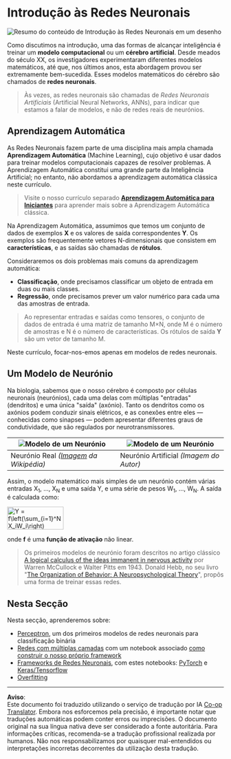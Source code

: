 <!--
CO_OP_TRANSLATOR_METADATA:
{
  "original_hash": "f862a99d88088163df12270e2f2ad6c3",
  "translation_date": "2025-10-03T12:46:51+00:00",
  "source_file": "lessons/3-NeuralNetworks/README.md",
  "language_code": "pt"
}
-->
# Introdução às Redes Neuronais

![Resumo do conteúdo de Introdução às Redes Neuronais em um desenho](../../../../translated_images/ai-neuralnetworks.1c687ae40bc86e834f497844866a26d3e0886650a67a4bbe29442e2f157d3b18.pt.png)

Como discutimos na introdução, uma das formas de alcançar inteligência é treinar um **modelo computacional** ou um **cérebro artificial**. Desde meados do século XX, os investigadores experimentaram diferentes modelos matemáticos, até que, nos últimos anos, esta abordagem provou ser extremamente bem-sucedida. Esses modelos matemáticos do cérebro são chamados de **redes neuronais**.

> Às vezes, as redes neuronais são chamadas de *Redes Neuronais Artificiais* (Artificial Neural Networks, ANNs), para indicar que estamos a falar de modelos, e não de redes reais de neurónios.

## Aprendizagem Automática

As Redes Neuronais fazem parte de uma disciplina mais ampla chamada **Aprendizagem Automática** (Machine Learning), cujo objetivo é usar dados para treinar modelos computacionais capazes de resolver problemas. A Aprendizagem Automática constitui uma grande parte da Inteligência Artificial; no entanto, não abordamos a aprendizagem automática clássica neste currículo.

> Visite o nosso currículo separado **[Aprendizagem Automática para Iniciantes](http://github.com/microsoft/ml-for-beginners)** para aprender mais sobre a Aprendizagem Automática clássica.

Na Aprendizagem Automática, assumimos que temos um conjunto de dados de exemplos **X** e os valores de saída correspondentes **Y**. Os exemplos são frequentemente vetores N-dimensionais que consistem em **características**, e as saídas são chamadas de **rótulos**.

Consideraremos os dois problemas mais comuns da aprendizagem automática:

* **Classificação**, onde precisamos classificar um objeto de entrada em duas ou mais classes.
* **Regressão**, onde precisamos prever um valor numérico para cada uma das amostras de entrada.

> Ao representar entradas e saídas como tensores, o conjunto de dados de entrada é uma matriz de tamanho M&times;N, onde M é o número de amostras e N é o número de características. Os rótulos de saída **Y** são um vetor de tamanho M.

Neste currículo, focar-nos-emos apenas em modelos de redes neuronais.

## Um Modelo de Neurónio

Na biologia, sabemos que o nosso cérebro é composto por células neuronais (neurónios), cada uma delas com múltiplas "entradas" (dendritos) e uma única "saída" (axónio). Tanto os dendritos como os axónios podem conduzir sinais elétricos, e as conexões entre eles — conhecidas como sinapses — podem apresentar diferentes graus de condutividade, que são regulados por neurotransmissores.

![Modelo de um Neurónio](../../../../translated_images/synapse-wikipedia.ed20a9e4726ea1c6a3ce8fec51c0b9bec6181946dca0fe4e829bc12fa3bacf01.pt.jpg) | ![Modelo de um Neurónio](../../../../translated_images/artneuron.1a5daa88d20ebe6f5824ddb89fba0bdaaf49f67e8230c1afbec42909df1fc17e.pt.png)
----|----
Neurónio Real *([Imagem](https://en.wikipedia.org/wiki/Synapse#/media/File:SynapseSchematic_lines.svg) da Wikipédia)* | Neurónio Artificial *(Imagem do Autor)*

Assim, o modelo matemático mais simples de um neurónio contém várias entradas X<sub>1</sub>, ..., X<sub>N</sub> e uma saída Y, e uma série de pesos W<sub>1</sub>, ..., W<sub>N</sub>. A saída é calculada como:

<img src="../../../../translated_images/netout.1eb15eb76fd767313e067719f400cec4b0e5090239c3e997c29f6789d4c3c263.pt.png" alt="Y = f\left(\sum_{i=1}^N X_iW_i\right)" width="131" height="53" align="center"/>

onde **f** é uma **função de ativação** não linear.

> Os primeiros modelos de neurónio foram descritos no artigo clássico [A logical calculus of the ideas immanent in nervous activity](https://www.cs.cmu.edu/~./epxing/Class/10715/reading/McCulloch.and.Pitts.pdf) por Warren McCullock e Walter Pitts em 1943. Donald Hebb, no seu livro "[The Organization of Behavior: A Neuropsychological Theory](https://books.google.com/books?id=VNetYrB8EBoC)", propôs uma forma de treinar essas redes.

## Nesta Secção

Nesta secção, aprenderemos sobre:
* [Perceptron](03-Perceptron/README.md), um dos primeiros modelos de redes neuronais para classificação binária
* [Redes com múltiplas camadas](04-OwnFramework/README.md) com um notebook associado [como construir o nosso próprio framework](04-OwnFramework/OwnFramework.ipynb)
* [Frameworks de Redes Neuronais](05-Frameworks/README.md), com estes notebooks: [PyTorch](05-Frameworks/IntroPyTorch.ipynb) e [Keras/Tensorflow](05-Frameworks/IntroKerasTF.ipynb)
* [Overfitting](../../../../lessons/3-NeuralNetworks/05-Frameworks)

---

**Aviso**:  
Este documento foi traduzido utilizando o serviço de tradução por IA [Co-op Translator](https://github.com/Azure/co-op-translator). Embora nos esforcemos pela precisão, é importante notar que traduções automáticas podem conter erros ou imprecisões. O documento original na sua língua nativa deve ser considerado a fonte autoritária. Para informações críticas, recomenda-se a tradução profissional realizada por humanos. Não nos responsabilizamos por quaisquer mal-entendidos ou interpretações incorretas decorrentes da utilização desta tradução.